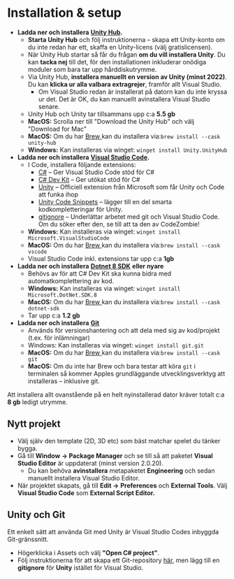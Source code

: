 # Installation & setup

* **Ladda ner och installera** [**Unity Hub**](https://unity3d.com/get-unity/download)**.**
  * **Starta Unity Hub** och följ instruktionerna – skapa ett Unity-konto om du inte redan har ett, skaffa en Unity-licens (välj gratislicensen).
  * När Unity Hub startar så får du frågan **om du vill installera Unity**. Du kan **tacka nej** till det, för den installationen inkluderar onödiga moduler som bara tar upp hårddiskutrymme.
  * Via Unity Hub, **installera manuellt en version av Unity (minst 2022)**. Du kan **klicka ur alla valbara extragrejer**, framför allt Visual Studio.
    * Om Visual Studio redan är installerat på datorn kan du inte kryssa ur det. Det är OK, du kan manuellt avinstallera Visual Studio senare.
  * Unity Hub och Unity tar tillsammans upp c:a **5.5 gb**
  * **MacOS:** Scrolla ner till "Download the Unity Hub" och välj "Download for Mac"
  * **MacOS:** Om du har [Brew ](https://brew.sh/)kan du installera via:`brew install --cask unity-hub`
  * **Windows:** Kan installeras via winget: `winget install Unity.UnityHub`
* **Ladda ner och installera** [**Visual Studio Code**](https://code.visualstudio.com/)**.**
  * I Code, installera följande extensions:
    * [C#](https://www.google.com/url?q=https%3A%2F%2Fmarketplace.visualstudio.com%2Fitems%3FitemName%3Dms-vscode.csharp\&sa=D\&sntz=1\&usg=AFQjCNGOzgSFj14Pbd9ut66JAvh0loJsEw) – Ger Visual Studio Code stöd för C#
    * [C# Dev Kit](https://marketplace.visualstudio.com/items?itemName=ms-dotnettools.csdevkit) – Ger utökat stöd för C#
    * [Unity](https://marketplace.visualstudio.com/items?itemName=VisualStudioToolsForUnity.vstuc) – Officiell extension från Microsoft som får Unity och Code att funka ihop
    * [Unity Code Snippets](https://marketplace.visualstudio.com/items?itemName=kleber-swf.unity-code-snippets) – lägger till en del smarta kodkompletteringar för Unity.
    * [gitignore](https://www.google.com/url?q=https%3A%2F%2Fmarketplace.visualstudio.com%2Fitems%3FitemName%3Dcodezombiech.gitignore\&sa=D\&sntz=1\&usg=AFQjCNHu8aUEHuuoWIdAZQcCdvDqnSWhSQ) – Underlättar arbetet med git och Visual Studio Code. Om du söker efter den, se till att ta den av CodeZombie!
  * **Windows:** Kan installeras via winget: `winget install Microsoft.VisualStudioCode`
  * **MacOS:** Om du har [Brew ](https://brew.sh/)kan du installera via:`brew install --cask vscode`
  * Visual Studio Code inkl. extensions tar upp c:a **1gb**
* **Ladda ner och installera** [**Dotnet 8 SDK**](https://dotnet.microsoft.com/en-us/download) **eller nyare**
  * Behövs av för att C# Dev Kit ska kunna bidra med automatkomplettering av kod.
  * **Windows:** Kan installeras via winget: `winget install Microsoft.DotNet.SDK.8`
  * **MacOS:** Om du har [Brew ](https://brew.sh/)kan du installera via:`brew install --cask dotnet-sdk`
  * Tar upp c:a **1.2 gb**
* **Ladda ner och installera** [**Git**](https://git-scm.com/downloads)
  * Används för versionshantering och att dela med sig av kod/projekt (t.ex. för inlämningar)
  * Windows: Kan installeras via winget: `winget install git.git`
  * **MacOS:** Om du har [Brew ](https://brew.sh/)kan du installera via:`brew install --cask git`
  * **MacOS:** Om du inte har Brew och bara testar att köra `git` i terminalen så kommer Apples grundläggande utvecklingsverktyg att installeras – inklusive git.

Att installera allt ovanstående på en helt nyinstallerad dator kräver totalt c:a **8 gb** ledigt utrymme.

## Nytt projekt

* Välj själv den template (2D, 3D etc) som bäst matchar spelet du tänker bygga.
* Gå till **Window → Package Manager** och se till så att paketet **Visual Studio Editor** är uppdaterat (minst version 2.0.20).
  * Du kan behöva **avinstallera** metapaketet **Engineering** och sedan manuellt installera Visual Studio Editor.
* När projektet skapats, gå till **Edit →** **Preferences** och **External Tools**. Välj **Visual Studio Code** som **External Script Editor.**

## Unity och Git

Ett enkelt sätt att använda Git med Unity är Visual Studio Codes inbyggda Git-gränssnitt.

* Högerklicka i Assets och välj **"Open C# project"**.
* Följ instruktionerna för att skapa ett Git-repository [här](https://krank23.gitbook.io/csharp-ref/lathund-skapa-projekt), men lägg till en **gitignore** för **Unity** istället för Visual Studio.

